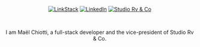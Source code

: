 <div align="center">

[![LinkStack](https://img.shields.io/badge/LinkStack-ffffff?style=for-the-badge&logo=data:image/png;base64,iVBORw0KGgoAAAANSUhEUgAAABgAAAAYCAYAAADgdz34AAABNElEQVRIS+2UzXHCQAyFZcMtF9NB6IASTAdJJ1ABpAKgEtIBlJAOQgfhyAEM3zP2snawjQ++MGhG/lmt9KQn7QbWsQQdx7cXQCPDz0hR32I72ozaI3RU4iCv+GwWYkpy846PH/Qrezu3MkUT/Gb4KfhNbrE8gHvmdG2KLnOrDxCzuM4MymRbzqamo+/YPtBFj8fJbJz5F86BgmvTPCu1Jl6VKZxA2wLrN/qpXX4Fv/wrkyG680LAd634MUTtH7pHBx0ARADsKwE2IMZooUnteHIUbfFTHwoUKbhAkBCQxE3CAyCR9ejfyeA/pIpE/KsP/y475j+Ym1XSfndM0wRkubopMbHglgsJvnG4Dowbo6aKypIC8DhfY7kDoqbqoK3yzCsBHqCj1ZZnvOxaEdC8+UVRI0cXRTs9GXQ3bK0AAAAASUVORK5CYII=)](https://www.linkedin.com/in/maelchiotti)
[![LinkedIn](https://img.shields.io/badge/LinkedIn-0a66c2?style=for-the-badge&logo=linkedin)](https://www.linkedin.com/in/maelchiotti)
[![Studio Rv & Co](https://img.shields.io/badge/Studio%20Rv%20&%20Co-be0000?style=for-the-badge&logo=youtube)](https://linktr.ee/studiorvandco)

<br />

I am Maël Chiotti, a full-stack developer and the vice-president of Studio Rv & Co.

</div>
